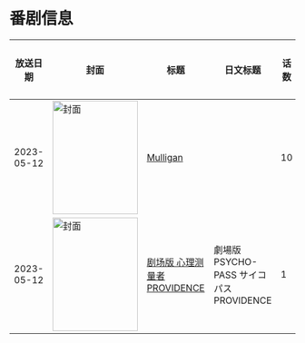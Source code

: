 # 番剧信息

|放送日期|封面|标题|日文标题|话数|评分|评分人数|
|---|---|---|---|---|---|---|
|2023-05-12|<img src="https://lain.bgm.tv/pic/cover/c/f3/0c/432736_5uzF5.jpg" alt="封面" style="width:150px;height:200px;object-fit:cover;">|[Mulligan](https://bangumi.tv/subject/432736)||10|||
|2023-05-12|<img src="https://lain.bgm.tv/pic/cover/c/9d/52/396302_0oZSe.jpg" alt="封面" style="width:150px;height:200px;object-fit:cover;">|[剧场版 心理测量者 PROVIDENCE](https://bangumi.tv/subject/396302)|劇場版 PSYCHO-PASS サイコパス PROVIDENCE|1|6.7|790人评分|
